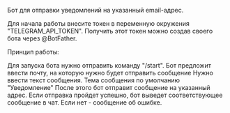 Бот для отправки уведомлений на указанный email-адрес.

Для начала работы внесите токен в переменную окружения "TELEGRAM_API_TOKEN". Получить этот токен можно создав своего бота через @BotFather.

Принцип работы:

Для запуска бота нужно отправить команду "/start".
Бот предложит ввести почту, на которую нужно будет отправить сообщение
Нужно ввести текст сообщения. Тема сообщения по умолчанию "Уведомление"
После этого бот отправит сообщение на указанный адрес. Если отправка пройдет успешно, бот выведет соответствующее сообщение в чат. Если нет - сообщение об ошибке.